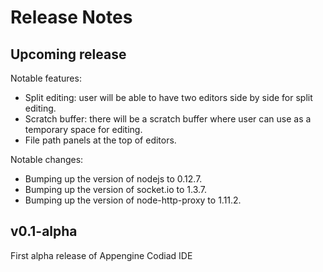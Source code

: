 # Release Notes

## Upcoming release

Notable features:
 - Split editing: user will be able to have two editors side by side for split editing.
 - Scratch buffer: there will be a scratch buffer where user can use as a temporary space for
   editing.
 - File path panels at the top of editors.

Notable changes:
 - Bumping up the version of nodejs to 0.12.7.
 - Bumping up the version of socket.io to 1.3.7.
 - Bumping up the version of node-http-proxy to 1.11.2.

## v0.1-alpha

First alpha release of Appengine Codiad IDE


